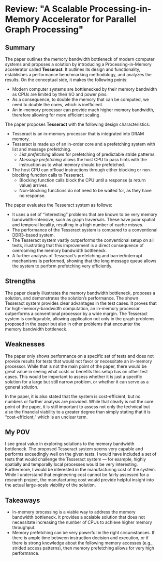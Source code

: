 # Review: "A Scalable Processing-in-Memory Accelerator for Parallel Graph Processing"

## Summary

The paper outlines the memory bandwidth bottleneck of modern computer systems and proposes a solution by introducing a Processing-in-Memory accelerator called **Tesseract**. It outlines its design and functionality, establishes a performance benchmarking methodology, and analyzes the results. On the conceptual side, it makes the following points:

- Modern computer systems are bottlenecked by their memory bandwidth as CPUs are limited by their I/O and power pins.  
- As a consequence, to double the memory that can be computed, we need to double the cores, which is inefficient.  
- An in-memory processor can provide much higher memory bandwidth, therefore allowing for more efficient scaling.  

The paper proposes **Tesseract** with the following design characteristics:

- Tesseract is an in-memory processor that is integrated into DRAM memory.  
- Tesseract is made up of an in-order core and a prefetching system with list and message prefetching.  
  - *List prefetching* allows for prefetching of predictable stride patterns.  
  - *Message prefetching* allows the host CPU to pass hints with the instruction as to what memory should be prefetched.  
- The host CPU can offload instructions through either blocking or non-blocking function calls to Tesseract.  
  - Blocking function calls block the CPU until a response (a return value) arrives.  
  - Non-blocking functions do not need to be waited for, as they have no response.  

The paper evaluates the Tesseract system as follows:

- It uses a set of “interesting” problems that are known to be very memory bandwidth-intensive, such as graph traversals. These have poor spatial and temporal locality, resulting in a high number of cache misses.  
- The performance of the Tesseract system is compared to a conventional DDR3-based system.  
- The Tesseract system vastly outperforms the conventional setup on all tests, illustrating that this improvement is a direct consequence of overcoming the memory bandwidth bottleneck.  
- A further analysis of Tesseract’s prefetching and barrier/interrupt mechanisms is performed, showing that the long message queue allows the system to perform prefetching very efficiently.  

## Strengths

The paper clearly illustrates the memory bandwidth bottleneck, proposes a solution, and demonstrates the solution’s performance. The shown Tesseract system provides clear advantages in the test cases. It proves that for high-memory-bandwidth computation, an in-memory processor outperforms a conventional processor by a wide margin. The Tesseract system is configurable, allowing application not only in the graph problems proposed in the paper but also in other problems that encounter the memory bandwidth bottleneck.

## Weaknesses

The paper only shows performance on a specific set of tests and does not provide results for tests that would not favor or necessitate an in-memory processor. While that is not the main point of the paper, there would be great value in seeing what costs or benefits this setup has on other test cases. This would be important to assess whether it is just a specific solution for a large but still narrow problem, or whether it can serve as a general solution.

In the paper, it is also stated that the system is cost-efficient, but no numbers or further analysis are provided. While that clearly is not the core point of the paper, it is still important to assess not only the technical but also the financial viability to a greater degree than simply stating that it is “cost-efficient,” which is an unclear term.

## My POV

I see great value in exploring solutions to the memory bandwidth bottleneck. The proposed Tesseract system seems very capable and performs exceedingly well on the given tests. I would have included a set of tests that would challenge the Tesseract system — for example, highly spatially and temporally local processes would be very interesting. Furthermore, I would be interested in the manufacturing cost of the system. While I understand that engineering cost cannot be fairly assessed for a research project, the manufacturing cost would provide helpful insight into the actual large-scale viability of the solution.

## Takeaways

- In-memory processing is a viable way to address the memory bandwidth bottleneck. It provides a scalable solution that does not necessitate increasing the number of CPUs to achieve higher memory throughput.  
- Memory prefetching can be very powerful in the right circumstances. If there is ample time between instruction decision and execution, or if there is strong knowledge about the following memory accesses (e.g., strided access patterns), then memory prefetching allows for very high performance.

